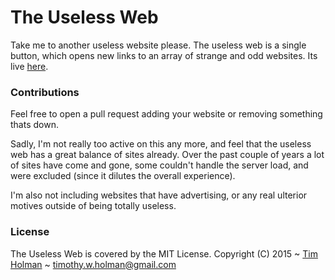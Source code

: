 # The Useless Web
Take me to another useless website please. The useless web is a single button, which opens new links to an array of strange and odd websites. Its live [here](http://www.theuselessweb.com).

### Contributions
Feel free to open a pull request adding your website or removing something thats down.

Sadly, I'm not really too active on this any more, and feel that the useless web has a great balance of sites already. Over the past couple of years a lot of sites have come and gone, some couldn't handle the server load, and were excluded (since it dilutes the overall experience).

I'm also not including websites that have advertising, or any real ulterior motives outside of being totally useless. 

### License
The Useless Web is covered by the MIT License.
Copyright (C) 2015 ~ [Tim Holman](http://tholman.com) ~ timothy.w.holman@gmail.com
